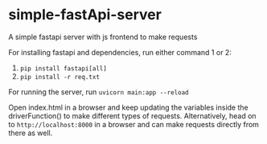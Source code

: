 # simple-fastApi-server
 A simple fastapi server with js frontend to make requests

 For installing fastapi and dependencies, run either command 1 or 2:

 1. `pip install fastapi[all]`
 2. `pip install -r req.txt`

 For running the server, run `uvicorn main:app --reload`

 Open index.html in a browser and keep updating the variables inside the driverFunction() to make different types of requests. Alternatively, head on to `http://localhost:8000` in a browser and can make requests directly from there as well.

